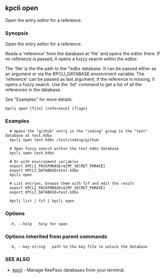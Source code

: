 ## kpcli open

Open the entry editor for a reference.

### Synopsis

Open the entry editor for a reference.

Reads a 'reference' from the database at 'file' and opens the editor there. If no reference is passed, it opens a fuzzy search within the editor.

The 'file' is the the path to the *.kdbx database. It can be passed either as an argument or via the KPCLI_DATABASE environment variable.
The 'reference' can be passed as last argument; if the reference is missing, it opens a fuzzy search.
Use the 'list' command to get a list of all the references in the database.

See "Examples" for more details.

```
kpcli open [file] [reference] [flags]
```

### Examples

```
  # Opens the "github" entry in the "coding" group in the "test" database at test.kdbx
  kpcli open test.kdbx /test/coding/github
  
  # Open fuzzy search within the test.kdbx database
  kpcli open test.kdbx

  # Or with environment variables
  export KPCLI_PASSPHRASE=${MY_SECRET_PHRASE}
  export KPCLI_DATABASE=test.kdbx
  kpcli open

  # List entries, browse them with fzf and edit the result
  export KPCLI_PASSPHRASE=${MY_SECRET_PHRASE}
  export KPCLI_DATABASE=test.kdbx

  kpcli list | fzf | kpcli open
```

### Options

```
  -h, --help   help for open
```

### Options inherited from parent commands

```
  -k, --key string   path to the key file to unlock the database
```

### SEE ALSO

* [kpcli](kpcli.md)	 - Manage KeePass databases from your terminal.

